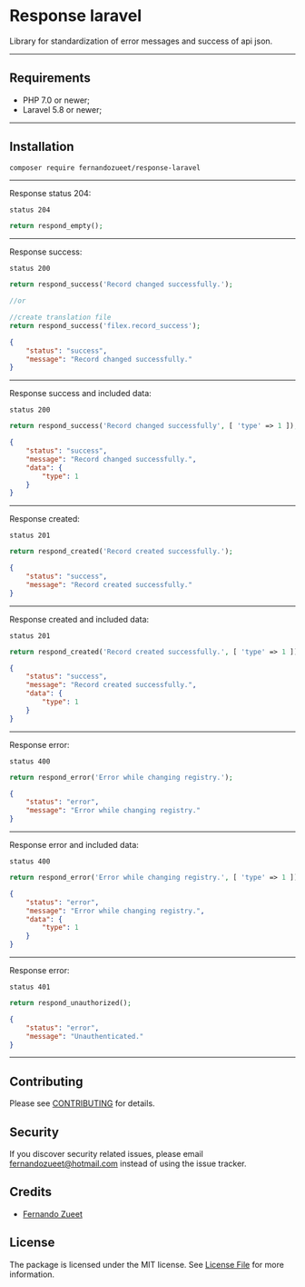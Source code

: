 # Response laravel

Library for standardization of error messages and success of api json.

---

## Requirements

-   PHP 7.0 or newer;
-   Laravel 5.8 or newer;

---

## Installation

```bash
composer require fernandozueet/response-laravel
```

---

Response status 204:

<code>status 204</code>

```php
return respond_empty();
```

---

Response success:

<code>status 200</code>

```php
return respond_success('Record changed successfully.');

//or 

//create translation file
return respond_success('filex.record_success');
```

```json
{
    "status": "success",
    "message": "Record changed successfully."
}
```

---

Response success and included data:

<code>status 200</code>

```php
return respond_success('Record changed successfully', [ 'type' => 1 ]);
```

```json
{
    "status": "success",
    "message": "Record changed successfully.",
    "data": {
        "type": 1
    }
}
```

---

Response created:

<code>status 201</code>

```php
return respond_created('Record created successfully.');
```

```json
{
    "status": "success",
    "message": "Record created successfully."
}
```

---

Response created and included data:

<code>status 201</code>

```php
return respond_created('Record created successfully.', [ 'type' => 1 ]);
```

```json
{
    "status": "success",
    "message": "Record created successfully.",
    "data": {
        "type": 1
    }
}
```

---

Response error:

<code>status 400</code>

```php
return respond_error('Error while changing registry.');
```

```json
{
    "status": "error",
    "message": "Error while changing registry."
}
```

---

Response error and included data:

<code>status 400</code>

```php
return respond_error('Error while changing registry.', [ 'type' => 1 ]);
```

```json
{
    "status": "error",
    "message": "Error while changing registry.",
    "data": {
        "type": 1
    }
}
```

---

Response error:

<code>status 401</code>

```php
return respond_unauthorized();
```

```json
{
    "status": "error",
    "message": "Unauthenticated."
}
```

---

## Contributing

Please see [CONTRIBUTING](https://github.com/FernandoZueet/response-laravel/graphs/contributors) for details.

## Security

If you discover security related issues, please email fernandozueet@hotmail.com instead of using the issue tracker.

## Credits

-   [Fernando Zueet](https://github.com/FernandoZueet)

## License

The package is licensed under the MIT license. See [License File](LICENSE.md) for more information.

